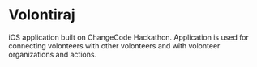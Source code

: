 # Volontiraj

iOS application built on ChangeCode Hackathon.
Application is used for connecting volonteers with other volonteers and with volonteer organizations and actions.
